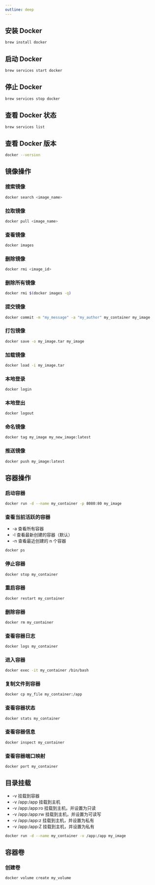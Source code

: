 ```yaml
---
outline: deep
---
```


## 安装 Docker

```bash
brew install docker
```

## 启动 Docker

```bash
brew services start docker
```

## 停止 Docker

```bash
brew services stop docker
```

## 查看 Docker 状态

```bash
brew services list
```

## 查看 Docker 版本

```bash
docker --version
```

## 镜像操作

### 搜索镜像

```bash
docker search <image_name>
```

### 拉取镜像

```bash
docker pull <image_name>
```

### 查看镜像

```bash
docker images
```

### 删除镜像

```bash
docker rmi <image_id>
```

### 删除所有镜像

```bash
docker rmi $(docker images -q)
```

### 提交镜像

```bash
docker commit -m "my_message" -a "my_author" my_container my_image
```

### 打包镜像

```bash
docker save -o my_image.tar my_image
```

### 加载镜像

```bash
docker load -i my_image.tar
```

### 本地登录

```bash
docker login
```

### 本地登出

```bash
docker logout
```

### 命名镜像

```bash
docker tag my_image my_new_image:latest
```

### 推送镜像

```bash
docker push my_image:latest
```

## 容器操作

### 启动容器

```bash
docker run -d --name my_container -p 8080:80 my_image
```

### 查看当前活跃的容器

- -a 查看所有容器
- -l 查看最新创建的容器（默认）
- -n 查看最近创建的 n 个容器

```bash
docker ps
```

### 停止容器

```bash
docker stop my_container
```

### 重启容器

```bash
docker restart my_container
```

### 删除容器

```bash
docker rm my_container
```

### 查看容器日志

```bash
docker logs my_container
```

### 进入容器

```bash
docker exec -it my_container /bin/bash
```

### 复制文件到容器

```bash
docker cp my_file my_container:/app
```

### 查看容器状态

```bash
docker stats my_container
```

### 查看容器信息

```bash
docker inspect my_container
```

### 查看容器端口映射

```bash
docker port my_container
```

## 目录挂载

- -v 挂载到容器
- -v /app:/app 挂载到主机
- -v /app:/app:ro 挂载到主机，并设置为只读
- -v /app:/app:rw 挂载到主机，并设置为可读写
- -v /app:/app:z 挂载到主机，并设置为私有
- -v /app:/app:Z 挂载到主机，并设置为私有

```bash
docker run -d --name my_container -v /app:/app my_image
```

## 容器卷

### 创建卷

```bash
docker volume create my_volume
```
